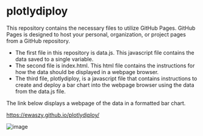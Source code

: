 # plotlydiploy

This repository contains the necessary files to utilize GitHub Pages. GitHub Pages is designed to host your personal, organization, or project pages from a GitHub repository. 

* The first file in this repository is data.js. This javascript file contains the data saved to a single variable. 
* The second file is index.html. This html file contains the instructions for how the data should be displayed in a webpage browser.
* The third file, plotlydiploy, is a javascript file that contains instructions to create and deploy a bar chart into the webpage browser using the data from the data.js file. 

The link below displays a webpage of the data in a formatted bar chart.

https://ewaszy.github.io/plotlydiploy/

![image](https://user-images.githubusercontent.com/84869167/149680203-b0815e6e-b5db-4106-95c5-2c820a9114d1.png)
